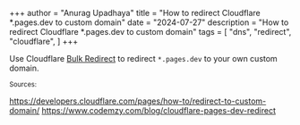 +++
author = "Anurag Upadhaya"
title = "How to redirect Cloudflare *.pages.dev to custom domain"
date = "2024-07-27"
description = "How to redirect Cloudflare *.pages.dev to custom domain"
tags = [
    "dns",
    "redirect",
    "cloudflare",
]
+++

Use Cloudflare [Bulk Redirect](https://developers.cloudflare.com/pages/how-to/redirect-to-custom-domain/) to redirect `*.pages.dev` to your own custom domain.

<small>Sources:</small>

https://developers.cloudflare.com/pages/how-to/redirect-to-custom-domain/
https://www.codemzy.com/blog/cloudflare-pages-dev-redirect


